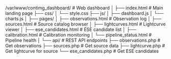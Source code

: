/var/www/contimg_dashboard/                  # Web dashboard
│
├── index.html                              # Main landing page
├── css/
│   └── style.css
├── js/
│   ├── dashboard.js
│   └── charts.js
│
├── pages/
│   ├── observations.html                   # Observation log
│   ├── sources.html                        # Source catalog browser
│   ├── lightcurves.html                    # Lightcurve viewer
│   ├── ese_candidates.html                 # ESE candidate list
│   ├── calibration.html                    # Calibration monitoring
│   └── pipeline_status.html                # Pipeline health
│
└── api/                                    # REST API endpoints
    ├── observations.php                    # Get observations
    ├── sources.php                         # Get source data
    ├── lightcurve.php                      # Get lightcurve for source
    └── ese_candidates.php                  # Get ESE candidates
